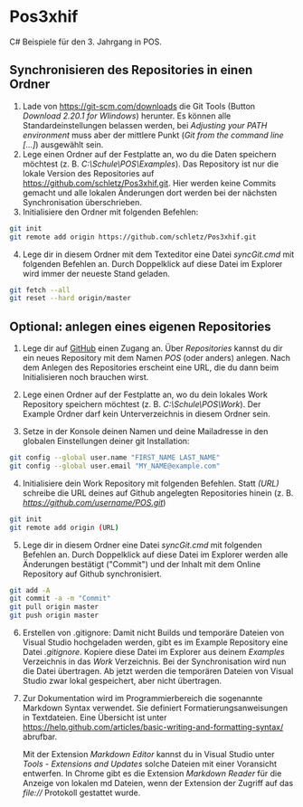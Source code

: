 # Pos3xhif
C# Beispiele für den 3. Jahrgang in POS.

## Synchronisieren des Repositories in einen Ordner
1. Lade von https://git-scm.com/downloads die Git Tools (Button *Download 2.20.1 for WIindows*)
    herunter. Es können alle Standardeinstellungen belassen werden, bei *Adjusting your PATH environment*
    muss aber der mittlere Punkt (*Git from the command line [...]*) ausgewählt sein.
2. Lege einen Ordner auf der Festplatte an, wo du die Daten speichern möchtest 
    (z. B. *C:\Schule\POS\Examples*). Das
    Repository ist nur die lokale Version des Repositories auf https://github.com/schletz/Pos3xhif.git.
    Hier werden keine Commits gemacht und alle lokalen Änderungen dort werden bei der 
    nächsten Synchronisation überschrieben.
3. Initialisiere den Ordner mit folgenden Befehlen:
```bash {.line-numbers}
git init
git remote add origin https://github.com/schletz/Pos3xhif.git
```
4. Lege dir in diesem Ordner mit dem Texteditor eine Datei *syncGit.cmd* mit folgenden Befehlen an. 
    Durch Doppelklick auf diese Datei im Explorer wird immer der neueste Stand geladen.
```bash {.line-numbers}
git fetch --all
git reset --hard origin/master

```

## Optional: anlegen eines eigenen Repositories
1. Lege dir auf [GitHub] einen Zugang an. Über *Repositories* kannst du dir ein neues Repository mit
    dem Namen *POS* (oder anders) anlegen. Nach dem Anlegen des Repositories erscheint eine URL,
    die du dann beim Initialisieren noch brauchen wirst.

2. Lege einen Ordner auf der Festplatte an, wo du dein lokales Work Repository speichern möchtest 
    (z. B. *C:\Schule\POS\Work*). Der Example Ordner darf kein Unterverzeichnis in diesem Ordner sein.

3. Setze in der Konsole deinen Namen und deine Mailadresse in den globalen Einstellungen deiner
   git Installation:
```bash {.line-numbers}
git config --global user.name "FIRST_NAME LAST_NAME"
git config --global user.email "MY_NAME@example.com"
```

4. Initialisiere dein Work Repository mit folgenden Befehlen. Statt *(URL)* schreibe die URL deines
    auf Github angelegten Repositories hinein (z. B. *https://github.com/username/POS.git*)
```bash {.line-numbers}
git init
git remote add origin (URL)
```
5. Lege dir in diesem Ordner eine Datei *syncGit.cmd* mit folgenden Befehlen an. Durch Doppelklick
    auf diese Datei im Explorer werden alle Änderungen bestätigt ("Commit") und der Inhalt mit dem
    Online Repository auf Github synchronisiert.
```bash {.line-numbers}
git add -A
git commit -a -m "Commit"
git pull origin master
git push origin master
```

6. Erstellen von .gitignore: Damit nicht Builds und temporäre Dateien von Visual Studio hochgeladen werden, gibt es im Example
Repository eine Datei *.gitignore*. Kopiere diese Datei im Explorer aus deinem *Examples* Verzeichnis
in das *Work* Verzeichnis. Bei der Synchronisation wird nun die Datei übertragen. Ab jetzt werden die
temporären Dateien von Visual Studio zwar lokal gespeichert, aber nicht übertragen.

7. Zur Dokumentation wird im Programmierbereich die sogenannte Markdown Syntax verwendet. Sie definiert
    Formatierungsanweisungen in Textdateien. Eine Übersicht ist unter
    https://help.github.com/articles/basic-writing-and-formatting-syntax/ abrufbar. 

    Mit der Extension *Markdown Editor* kannst du in Visual Studio unter *Tools* - *Extensions and Updates* solche Dateien
    mit einer Voransicht entwerfen. In Chrome gibt es die Extension *Markdown Reader* für die Anzeige
    von lokalen md Dateien, wenn der Extension der Zugriff auf das *file://* Protokoll gestattet wurde.
    

[GitHub]: https://github.com

